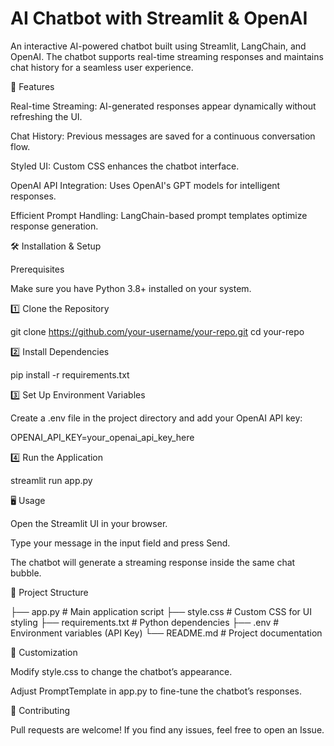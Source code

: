 
# AI Chatbot with Streamlit & OpenAI

An interactive AI-powered chatbot built using Streamlit, LangChain, and OpenAI. The chatbot supports real-time streaming responses and maintains chat history for a seamless user experience.

🚀 Features

Real-time Streaming: AI-generated responses appear dynamically without refreshing the UI.

Chat History: Previous messages are saved for a continuous conversation flow.

Styled UI: Custom CSS enhances the chatbot interface.

OpenAI API Integration: Uses OpenAI's GPT models for intelligent responses.

Efficient Prompt Handling: LangChain-based prompt templates optimize response generation.

🛠️ Installation & Setup

Prerequisites

Make sure you have Python 3.8+ installed on your system.

1️⃣ Clone the Repository

git clone https://github.com/your-username/your-repo.git
cd your-repo

2️⃣ Install Dependencies

pip install -r requirements.txt

3️⃣ Set Up Environment Variables

Create a .env file in the project directory and add your OpenAI API key:

OPENAI_API_KEY=your_openai_api_key_here

4️⃣ Run the Application

streamlit run app.py

🖥️ Usage

Open the Streamlit UI in your browser.

Type your message in the input field and press Send.

The chatbot will generate a streaming response inside the same chat bubble.

📂 Project Structure

├── app.py              # Main application script
├── style.css           # Custom CSS for UI styling
├── requirements.txt    # Python dependencies
├── .env                # Environment variables (API Key)
└── README.md           # Project documentation

🎨 Customization

Modify style.css to change the chatbot’s appearance.

Adjust PromptTemplate in app.py to fine-tune the chatbot’s responses.

🤝 Contributing

Pull requests are welcome! If you find any issues, feel free to open an Issue.

